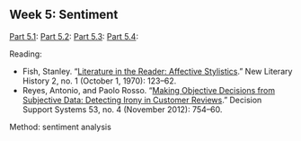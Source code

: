 
## Week 5: Sentiment

[Part 5.1]():
[Part 5.2]():
[Part 5.3]():
[Part 5.4]():

Reading: 
- Fish, Stanley. “[Literature in the Reader: Affective
  Stylistics](http://www.jstor.org.ezproxy.cul.columbia.edu/stable/468593?seq=1#page_scan_tab_contents).”
New Literary History 2, no. 1 (October 1, 1970): 123–62.
- Reyes, Antonio, and Paolo Rosso. “[Making Objective Decisions from Subjective
  Data: Detecting Irony in Customer
Reviews](http://apps.webofknowledge.com.ezproxy.cul.columbia.edu/full_record.do?product=UA&search_mode=GeneralSearch&qid=5&SID=1AZtXjh1FAid3dqdwvI&page=1&doc=1).”
Decision Support Systems 53, no. 4 (November 2012): 754–60. 

Method: sentiment analysis

